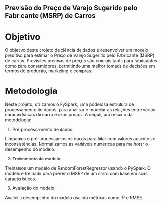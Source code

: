 
## Previsão do Preço de Varejo Sugerido pelo Fabricante (MSRP) de Carros

# Objetivo

O objetivo deste projeto de ciência de dados é desenvolver um modelo preditivo para estimar o Preço de Varejo Sugerido pelo Fabricante (MSRP) de carros. Previsões precisas de preços são cruciais tanto para fabricantes como para consumidores, permitindo uma melhor tomada de decisões em termos de produção, marketing e compras.

# Metodologia

Neste projeto, utilizamos o PySpark, uma poderosa estrutura de processamento de dados, para analisar e modelar as relações entre várias características do carro e seus preços. A seguir, um resumo da metodologia:


1. Pré-processamento de dados:

Limpamos e pré-processamos os dados para lidar com valores ausentes e inconsistências.
Normalizamos as variáveis numéricas para melhorar o desempenho do modelo.

2. Treinamento do modelo:

Treinamos um modelo de RandomForestRegressor usando o PySpark.
O modelo é treinado para prever o MSRP de um carro com base em suas características.

3. Avaliação do modelo:

Avaliei o desempenho do modelo usando métricas como R² e RMSE.
